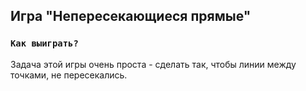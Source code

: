 ## Игра "Непересекающиеся прямые"

### `Как выиграть?`

Задача этой игры очень проста - сделать так, чтобы линии между точками, не пересекались.
